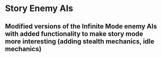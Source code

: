 # Story Enemy AIs

## Modified versions of the Infinite Mode enemy AIs with added functionality to make story mode more interesting (adding stealth mechanics, idle mechanics)